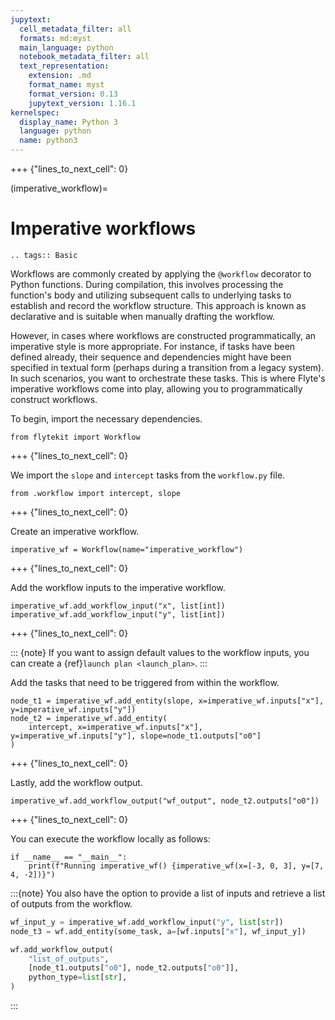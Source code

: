 ```yaml
---
jupytext:
  cell_metadata_filter: all
  formats: md:myst
  main_language: python
  notebook_metadata_filter: all
  text_representation:
    extension: .md
    format_name: myst
    format_version: 0.13
    jupytext_version: 1.16.1
kernelspec:
  display_name: Python 3
  language: python
  name: python3
---
```


+++ {"lines_to_next_cell": 0}

(imperative_workflow)=

# Imperative workflows

```{eval-rst}
.. tags:: Basic
```

Workflows are commonly created by applying the `@workflow` decorator to Python functions.
During compilation, this involves processing the function's body and utilizing subsequent calls to
underlying tasks to establish and record the workflow structure. This approach is known as declarative
and is suitable when manually drafting the workflow.

However, in cases where workflows are constructed programmatically, an imperative style is more appropriate.
For instance, if tasks have been defined already, their sequence and dependencies might have been specified
in textual form (perhaps during a transition from a legacy system).
In such scenarios, you want to orchestrate these tasks.
This is where Flyte's imperative workflows come into play, allowing you to programmatically construct workflows.

To begin, import the necessary dependencies.

```{code-cell}
from flytekit import Workflow
```

+++ {"lines_to_next_cell": 0}

We import the `slope` and `intercept` tasks from the `workflow.py` file.

```{code-cell}
from .workflow import intercept, slope
```

+++ {"lines_to_next_cell": 0}

Create an imperative workflow.

```{code-cell}
imperative_wf = Workflow(name="imperative_workflow")
```

+++ {"lines_to_next_cell": 0}

Add the workflow inputs to the imperative workflow.

```{code-cell}
imperative_wf.add_workflow_input("x", list[int])
imperative_wf.add_workflow_input("y", list[int])
```

+++ {"lines_to_next_cell": 0}

::: {note}
If you want to assign default values to the workflow inputs,
you can create a {ref}`launch plan <launch_plan>`.
:::

Add the tasks that need to be triggered from within the workflow.

```{code-cell}
node_t1 = imperative_wf.add_entity(slope, x=imperative_wf.inputs["x"], y=imperative_wf.inputs["y"])
node_t2 = imperative_wf.add_entity(
    intercept, x=imperative_wf.inputs["x"], y=imperative_wf.inputs["y"], slope=node_t1.outputs["o0"]
)
```

+++ {"lines_to_next_cell": 0}

Lastly, add the workflow output.

```{code-cell}
imperative_wf.add_workflow_output("wf_output", node_t2.outputs["o0"])
```

+++ {"lines_to_next_cell": 0}

You can execute the workflow locally as follows:

```{code-cell}
if __name__ == "__main__":
    print(f"Running imperative_wf() {imperative_wf(x=[-3, 0, 3], y=[7, 4, -2])}")
```

:::{note}
You also have the option to provide a list of inputs and
retrieve a list of outputs from the workflow.

```python
wf_input_y = imperative_wf.add_workflow_input("y", list[str])
node_t3 = wf.add_entity(some_task, a=[wf.inputs["x"], wf_input_y])
```

```python
wf.add_workflow_output(
    "list_of_outputs",
    [node_t1.outputs["o0"], node_t2.outputs["o0"]],
    python_type=list[str],
)
```
:::
